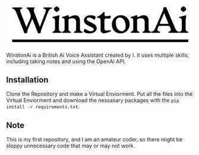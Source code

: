 ![WinstonAi](WinstonAi.jpg)

WinstonAi is a British Ai Voice Assistant created by I. It uses multiple skills, including taking notes and using the OpenAi API.

## Installation

Clone the Repository and make a Virtual Enviorment. Put all the files into the Virtual Enviorment and download the nessasary packages with the ` pip install -r requirements.txt `.

## Note

This is my first repository, and I am an amateur coder, so there might be sloppy unnecessary code that may or may not work.

